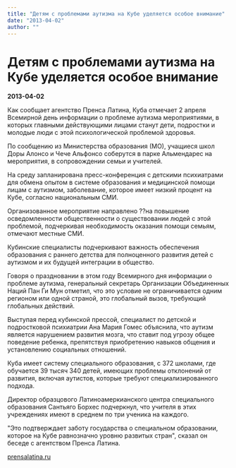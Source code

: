 ```yaml
---
title: "Детям с проблемами аутизма на Кубе уделяется особое внимание"
date: "2013-04-02"
author: ""
---
```


# Детям с проблемами аутизма на Кубе уделяется особое внимание

**2013-04-02** 

Как сообщает агентство Пренса Латина, Куба отмечает 2 апреля Всемирной день информации о проблеме аутизма мероприятиями, в которых главными действующими лицами станут дети, подростки и молодые люди с этой психологической проблемой здоровья.

По сообщению из Министерства образования (МО), учащиеся школ Доры Алонсо и Чече Альфонсо соберутся в парке Альмендарес на мероприятия, в сопровождении семьи и учителей.

На среду запланирована пресс-конференция с детскими психиатрами для обмена опытом в системе образования и медицинской помощи лицам с аутизмом, заболевание, которое имеет низкий процент на Кубе, согласно национальным СМИ.

Организованное мероприятие направлено ??на повышение осведомленности общественности о существовании людей с этой проблемой, подчеркивая необходимость оказания помощи семьям, отмечают местные СМИ.

Кубинские специалисты подчеркивают важность обеспечения образования с раннего детства для полноценного развития детей с аутизмом и их будущей интеграции в общество.

Говоря о праздновании в этом году Всемирного дня информации о проблеме аутизма, генеральный секретарь Организации Объединенных Наций Пан Ги Мун отметил, что это условие не ограничивается одним регионом или одной страной, это глобальный вызов, требующий глобальных действий.

Выступая перед кубинской прессой, специалист по детской и подростковой психиатрии Ана Мария Гомес объяснила, что аутизм является нарушением развития мозга, что ставит под угрозу общее поведение ребенка, препятствуя приобретению навыков общения и установлению социальных отношений.

Куба имеет систему специального образования, с 372 школами, где обучается 39 тысяч 340 детей, имеющих проблемы отклонений от развития, включая аутистов, которые требуют специализированного подхода.

Директор образцового Латиноамеркианского центра специального образования Сантьяго Борхес подчеркнул, что учителя в этих учреждениях имеют в среднем по три ученика на каждого.

"Это подтверждает заботу государства о специальном образовании, которое на Кубе равнозначно уровню развитых стран", сказал он беседе с агентством Пренса Латина.

[prensalatina.ru](http://www.prensalatina.ru/index.php/18-portada-cuba/25161-2013-04-01-20-51-22?opcion=pl-ver-noticia)